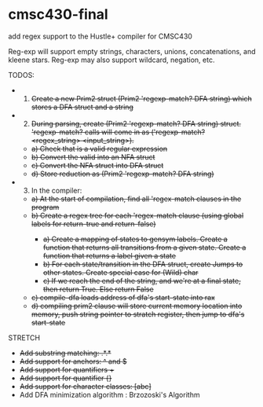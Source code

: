 # cmsc430-final
add regex support to the Hustle+ compiler for CMSC430

Reg-exp will support empty strings, characters, unions, concatenations, and kleene stars.
Reg-exp may also support wildcard, negation, etc.

TODOS:
- 1) <del> Create a new Prim2 struct (Prim2 'regexp-match? DFA string) which stores a DFA struct and a string <del>
- 2) <del> During parsing, create (Prim2 'regexp-match? DFA string) struct. 'regexp-match? calls will come in as ('regexp-match? <regex_string> <input_string>). <del>
   -  <del> a) Check that <regex string> is a valid regular expression <del>
   -  <del> b) Convert the valid <regex string> into an NFA struct <del>
   -  <del> c) Convert the NFA struct into DFA struct <del>
   -  <del> d) Store reduction as (Prim2 'regexp-match? DFA string) <del>
- 3) In the compiler:
   - <del> a) At the start of compilation, find all 'regex-match clauses in the program <del>
   - <del> b) Create a regex tree for each 'regex-match clause (using global labels for return-true and return-false) <del>
      -  <del> a) Create a mapping of states to gensym labels. Create a function that returns
      all transitions from a given state. Create a function that returns a label given a state <del>
      -  <del> b) For each state/transition in the DFA struct, create Jumps to other states. Create special case <del>
      for (Wild) char
      -  <del> c) If we reach the end of the string, and we're at a final state, then return True. Else return False <del>
   - <del> c) compile-dfa loads address of dfa's start-state into rax <del>
   - <del> d) compiling prim2 clause will store current memory location into memory, push string
   pointer to stratch register, then jump to dfa's start-state <del>


STRETCH
- <del> Add substring matching: \.\*<reg-exp>\.\* <del>
- <del> Add support for anchors: ^ and $ <del>
- <del> Add support for quantifiers + <del>
- <del> Add support for quantifier {} <del>
- <del> Add support for character classes: [abc] <del>
- Add DFA minimization algorithm : Brzozoski's Algorithm
